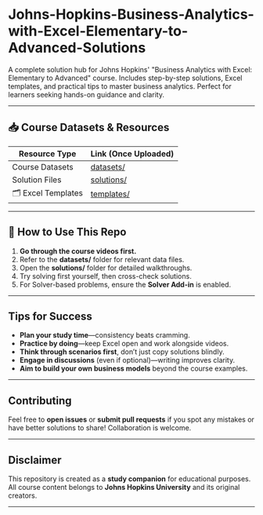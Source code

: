 # Johns-Hopkins-Business-Analytics-with-Excel-Elementary-to-Advanced-Solutions
A complete solution hub for Johns Hopkins' "Business Analytics with Excel: Elementary to Advanced" course. Includes step-by-step solutions, Excel templates, and practical tips to master business analytics. Perfect for learners seeking hands-on guidance and clarity.



---

## 📥 Course Datasets & Resources
| Resource Type | Link (Once Uploaded) |
|---------------|---------------------|
|  Course Datasets | [datasets/](./datasets/) |
|  Solution Files  | [solutions/](./solutions/) |
| 🗂 Excel Templates  | [templates/](./templates/) |

---

## 🚦 How to Use This Repo
1. **Go through the course videos first.**  
2. Refer to the **datasets/** folder for relevant data files.  
3. Open the **solutions/** folder for detailed walkthroughs.  
4. Try solving first yourself, then cross-check solutions.  
5. For Solver-based problems, ensure the **Solver Add-in** is enabled.

---

##  Tips for Success
-  **Plan your study time**—consistency beats cramming.
-  **Practice by doing**—keep Excel open and work alongside videos.
-  **Think through scenarios first**, don’t just copy solutions blindly.
-  **Engage in discussions** (even if optional)—writing improves clarity.
-  **Aim to build your own business models** beyond the course examples.

---

##  Contributing
Feel free to **open issues** or **submit pull requests** if you spot any mistakes or have better solutions to share! Collaboration is welcome.

---

##  Disclaimer
This repository is created as a **study companion** for educational purposes. All course content belongs to **Johns Hopkins University** and its original creators.

---

